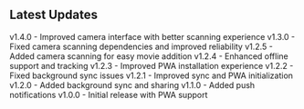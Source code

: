 ## Latest Updates

v1.4.0 - Improved camera interface with better scanning experience
v1.3.0 - Fixed camera scanning dependencies and improved reliability
v1.2.5 - Added camera scanning for easy movie addition
v1.2.4 - Enhanced offline support and tracking
v1.2.3 - Improved PWA installation experience
v1.2.2 - Fixed background sync issues
v1.2.1 - Improved sync and PWA initialization
v1.2.0 - Added background sync and sharing
v1.1.0 - Added push notifications
v1.0.0 - Initial release with PWA support